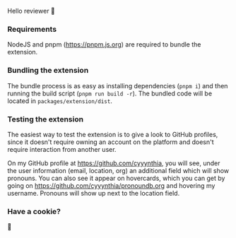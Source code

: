 Hello reviewer 👋

### Requirements
NodeJS and pnpm (https://pnpm.js.org) are required to bundle the extension.

### Bundling the extension
The bundle process is as easy as installing dependencies (`pnpm i`) and then running the build script
(`pnpm run build -r`). The bundled code will be located in `packages/extension/dist`.

### Testing the extension
The easiest way to test the extension is to give a look to GitHub profiles, since it doesn't require owning an account
on the platform and doesn't require interaction from another user.

On my GitHub profile at https://github.com/cyyynthia, you will see, under the user information (email, location, org)
an additional field which will show pronouns. You can also see it appear on hovercards, which you can get by going on
https://github.com/cyyynthia/pronoundb.org and hovering my username. Pronouns will show up next to the location field.

### Have a cookie?
🍪
